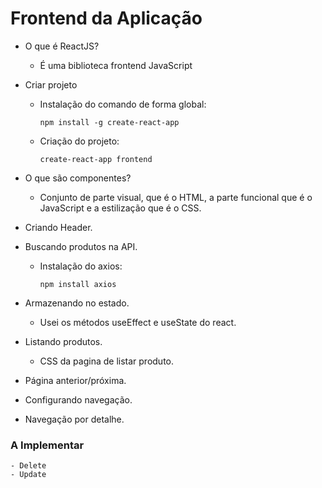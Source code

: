 # Frontend da Aplicação

- O que é ReactJS?
    - É uma biblioteca frontend JavaScript

- Criar projeto
    - Instalação do comando de forma global:
        
        ```Shell
        npm install -g create-react-app
        ```
    
    - Criação do projeto:

        ```Shel
        create-react-app frontend
        ```

- O que são componentes?
    - Conjunto de parte visual, que é o HTML, a parte funcional que é o JavaScript e a estilização que é o CSS.

- Criando Header.

- Buscando produtos na API.
    - Instalação do axios:
        ```Shell
        npm install axios
        ```

- Armazenando no estado.
    - Usei os métodos useEffect e useState do react.

- Listando produtos.
    - CSS da pagina de listar produto.

- Página anterior/próxima.

- Configurando navegação.

- Navegação por detalhe.

### A Implementar
    - Delete
    - Update
